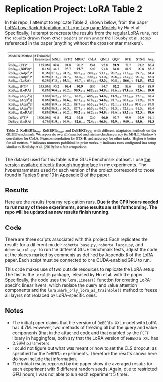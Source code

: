 # Replication Project: LoRA Table 2
In this repo, I attempt to replicate Table 2, shown below, from the paper [LoRA: Low-Rank Adaptation of Large Language Models](https://arxiv.org/pdf/2106.09685.pdf) by Hu et al. Specifically, I attempt to recreate the results from the regular LoRA runs, not the results drawn from other papers or run under the Housby et al. setup referenced in the paper (anything without the cross or star markers).

![Table 2 from the LoRA paper](images/table_2.png)

The dataset used for this table is the GLUE benchmark dataset. I use [the version available directly through huggingface](https://huggingface.co/datasets/nyu-mll/glue) in my experiments. The hyperparameters used for each version of the project correspond to those found in Tables 9 and 10 in Appendix B of the paper.

## Results

Here are the results from my replication runs. **Due to the GPU hours needed to run many of these experiments, some results are still forthcoming. The repo will be updated as new results finish running.**

## Code

There are three scripts associated with this project. Each replicates the results for a different model: `roberta_base.py`, `roberta_large.py`, and `deberta_xxl.py`. To run the different GLUE benchmark tests, adjust the code at the places marked by comments as defined by Appendix B of the LoRA paper. Each script must be connected to one CUDA-enabled GPU to run.

This code makes use of two outside resources to replicate the LoRA setup. The first is the `loralib` package, released by Hu et al. with the paper. Specifically, the code uses the `lora.Linear()` function for creating LoRA-specific linear layers, which replace the query and value attention components and the `lora.mark_only_lora_as_trainable()` method to freeze all layers not replaced by LoRA-specific ones.

## Notes

* The initial paper claims that the version of `DeBERTa XXL` model with LoRA has 4.7M. However, two methods of freezing all but the query and value components (that in the attached code and that enabled by the `PEFT` library in huggingfce), both say that the LoRA version of `DeBERTa XXL` has 2.36M parameters.
* I could not figure out what was meant or how to set the CLS dropout, as specified for the `DeBERTa` experiments. Therefore the results shown here do now include that information.
* The initial results reported by the paper show the averaged results for each experiment with 5 different random seeds. Again, due to restricted GPU hours, I was not able to run each experiment 5 times.
